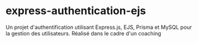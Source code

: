 # express-authentication-ejs
Un projet d'authentification utilisant Express.js, EJS, Prisma et MySQL pour la gestion des utilisateurs. Réalisé dans le cadre d'un coaching
